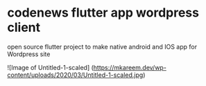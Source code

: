 # codenews flutter app wordpress client
open source flutter project to make native android and IOS app for Wordpress site 

![Image of Untitled-1-scaled]
(https://mkareem.dev/wp-content/uploads/2020/03/Untitled-1-scaled.jpg)
